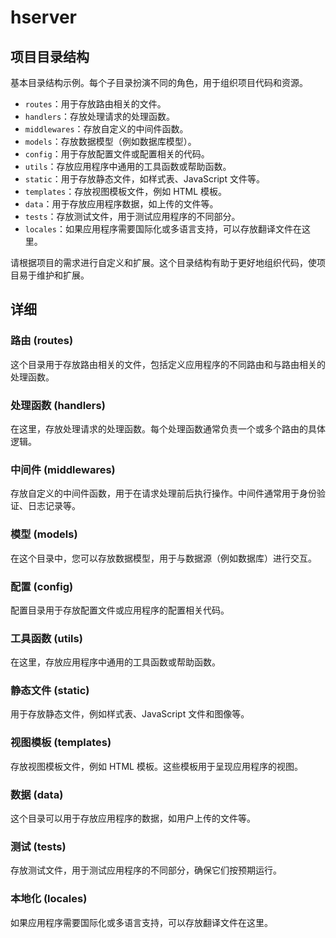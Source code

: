 # hserver

## 项目目录结构

基本目录结构示例。每个子目录扮演不同的角色，用于组织项目代码和资源。

- `routes`：用于存放路由相关的文件。
- `handlers`：存放处理请求的处理函数。
- `middlewares`：存放自定义的中间件函数。
- `models`：存放数据模型（例如数据库模型）。
- `config`：用于存放配置文件或配置相关的代码。
- `utils`：存放应用程序中通用的工具函数或帮助函数。
- `static`：用于存放静态文件，如样式表、JavaScript 文件等。
- `templates`：存放视图模板文件，例如 HTML 模板。
- `data`：用于存放应用程序数据，如上传的文件等。
- `tests`：存放测试文件，用于测试应用程序的不同部分。
- `locales`：如果应用程序需要国际化或多语言支持，可以存放翻译文件在这里。

请根据项目的需求进行自定义和扩展。这个目录结构有助于更好地组织代码，使项目易于维护和扩展。

## 详细

### 路由 (routes)

这个目录用于存放路由相关的文件，包括定义应用程序的不同路由和与路由相关的处理函数。

### 处理函数 (handlers)

在这里，存放处理请求的处理函数。每个处理函数通常负责一个或多个路由的具体逻辑。

### 中间件 (middlewares)

存放自定义的中间件函数，用于在请求处理前后执行操作。中间件通常用于身份验证、日志记录等。

### 模型 (models)

在这个目录中，您可以存放数据模型，用于与数据源（例如数据库）进行交互。

### 配置 (config)

配置目录用于存放配置文件或应用程序的配置相关代码。

### 工具函数 (utils)

在这里，存放应用程序中通用的工具函数或帮助函数。

### 静态文件 (static)

用于存放静态文件，例如样式表、JavaScript 文件和图像等。

### 视图模板 (templates)

存放视图模板文件，例如 HTML 模板。这些模板用于呈现应用程序的视图。

### 数据 (data)

这个目录可以用于存放应用程序的数据，如用户上传的文件等。

### 测试 (tests)

存放测试文件，用于测试应用程序的不同部分，确保它们按预期运行。

### 本地化 (locales)

如果应用程序需要国际化或多语言支持，可以存放翻译文件在这里。
